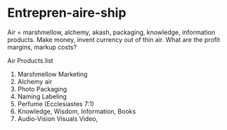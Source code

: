 # Entrepren-aire-ship
Air = marshmellow, alchemy, akash, packaging, knowledge, information products.  Make money, invent currency out of thin air.  What are the profit margins, markup costs?

Air Products.list

1. Marshmellow Marketing
2. Alchemy air
3. Photo Packaging
4. Naming Labeling
5. Perfume (Ecclesiastes 7:1)
6. Knowledge, Wisdom, Information, Books
7. Audio-Vision Visuals Video,
